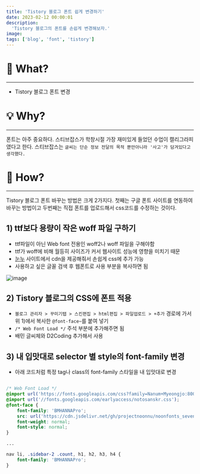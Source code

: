 ```yaml
---
title: 'Tistory 블로그 폰트 쉽게 변경하기'
date: 2023-02-12 00:00:01
description:
  'Tistory 블로그의 폰트를 손쉽게 변경해보자.'
image: 
tags: ['blog', 'font', 'tistory']
---
```


# 📌 What?
---

-   Tistory 블로그 폰트 변경

# 💡 Why?

---

폰트는 아주 중요하다. 스티브잡스가 학창시절 가장 재미있게 들었던 수업이 캘리그라피였다고 한다. 스티브잡스는 `글씨는 단순 정보 전달의 목적 뿐만아니라 '사고'가 담겨있다고 생각했다.`

# 🔑 How?

---

Tistory 블로그 폰트 바꾸는 방법은 크게 2가지다. 첫째는 구글 폰트 사이트를 연동하여 바꾸는 방법이고 두번째는 직접 폰트를 업로드해서 css코드를 수정하는 것이다.

## 1) ttf보다 용량이 작은 woff 파일 구하기

-   ttf파일이 아닌 Web font 전용인 woff2나 woff 파일을 구해야함
-   ttf가 woff에 비해 월등히 사이즈가 커서 웹사이트 성능에 영향을 미치기 때문
-   [눈누](https://noonnu.cc/) 사이트에서 cdn을 제공해줘서 손쉽게 css에 추가 가능
-   사용하고 싶은 글꼴 검색 후 웹폰트로 사용 부분을 복사하면 됨  

![image](https://user-images.githubusercontent.com/66377511/210564906-d379da80-18be-4db9-974a-7323e5bdd6d0.png)

## 2) Tistory 블로그의 CSS에 폰트 적용

-   `블로그 관리자 > 꾸미기탭 > 스킨편집 > html편집 > 파일업로드 > +추가` 경로에 가서 위 1)에서 복사한 `@font-face~`를 붙여 넣기
-   `/* Web Font Load */` 주석 부분에 추가해주면 됨
-   배민 글씨체와 D2Coding 추가해서 사용

## 3) 내 입맛대로 selector 별 style의 font-family 변경

-   아래 코드처럼 특정 tag나 class의 font-family 스타일을 내 입맛대로 변경

``` css

/* Web Font Load */
@import url('https://fonts.googleapis.com/css?family=Nanum+Myeongjo:800&subset=korean');
@import url('//fonts.googleapis.com/earlyaccess/notosanskr.css');
@font-face {
	font-family: 'BMHANNAPro';
	src: url('https://cdn.jsdelivr.net/gh/projectnoonnu/noonfonts_seven@1.0/BMHANNAPro.woff') format('woff');
	font-weight: normal;
	font-style: normal;
}

...

nav li, .sidebar-2 .count, h1, h2, h3, h4 {
	font-family: 'BMHANNAPro';
}
```
